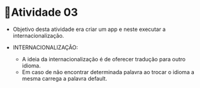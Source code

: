 # :notebook:Atividade 03

- Objetivo desta atividade era criar um app e neste executar a internacionalização.

- INTERNACIONALIZAÇÃO:

  - A ideia da internacionalização é de oferecer tradução para outro idioma.
  - Em caso de não encontrar determinada palavra ao trocar o idioma a mesma carrega a palavra default.
  
  
  
  

